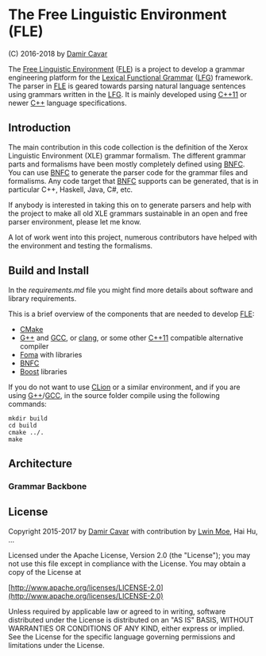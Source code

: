 # The Free Linguistic Environment (FLE)


(C) 2016-2018 by [Damir Cavar]



The [Free Linguistic Environment] ([FLE]) is a project to develop a grammar engineering platform for the 
[Lexical Functional Grammar] ([LFG]) framework. The parser in [FLE] is geared towards parsing natural
language sentences using grammars written in the [LFG]. It is mainly developed using [C++11] or newer [C++]
language specifications.


## Introduction

The main contribution in this code collection is the definition of the Xerox Linguistic Environment (XLE) grammar formalism. The different grammar parts and formalisms have been mostly completely defined using [BNFC]. You can use [BNFC] to generate the parser code for the grammar files and formalisms. Any code target that [BNFC] supports can be generated, that is in particular C++, Haskell, Java, C#, etc.

If anybody is interested in taking this on to generate parsers and help with the project to make all old XLE grammars
sustainable in an open and free parser environment, please let me know.

A lot of work went into this project, numerous contributors have helped with the environment and testing the formalisms.


## Build and Install

In the *requirements.md* file you might find more details about software and library requirements.

This is a brief overview of the components that are needed to develop [FLE]:

* [CMake]
* [G++] and [GCC], or [clang], or some other [C++11] compatible alternative compiler
* [Foma] with libraries
* [BNFC]
* [Boost] libraries


If you do not want to use [CLion] or a similar environment, and if you are using [G++]/[GCC], in the
source folder compile using the following commands:

	mkdir build
	cd build
	cmake ../.
	make




## Architecture



### Grammar Backbone



## License

Copyright 2015-2017 by [Damir Cavar] with contribution by [Lwin Moe], Hai Hu, ...

Licensed under the Apache License, Version 2.0 (the "License");
you may not use this file except in compliance with the License.
You may obtain a copy of the License at

[http://www.apache.org/licenses/LICENSE-2.0](http://www.apache.org/licenses/LICENSE-2.0)

Unless required by applicable law or agreed to in writing, software
distributed under the License is distributed on an "AS IS" BASIS,
WITHOUT WARRANTIES OR CONDITIONS OF ANY KIND, either express or implied.
See the License for the specific language governing permissions and
limitations under the License.




[CMake]: https://cmake.org/ "CMake, the cross-platform, open-source build system"
[G++]: https://gcc.gnu.org/ "g++ is part of the GNU Compiler Collection"
[GCC]: https://gcc.gnu.org/ "g++ is part of the GNU Compiler Collection"
[clang]: http://clang.llvm.org/ "clang: C language family frontend for LLVM"
[Damir Cavar]: http://linguistlist.org/people/damir_cavar.html "Damir Cavar"
[Lwin Moe]: http://linguistlist.org/people/lwin.html "Lwin Moe"
[Foma]: https://code.google.com/p/foma/ "Foma Finite-State Compiler and C Library"
[Boost]: http://www.boost.org/ "Boost C++ Libraries"
[Free Linguistic Environment]: http://gorilla.linguistlist.org/fle/ "Free Linguistic Engivornment (FLE)"
[FLE]: http://gorilla.linguistlist.org/fle/ "Free Linguistic Engivornment (FLE)"
[LFG]: https://en.wikipedia.org/wiki/Lexical_functional_grammar "Lexical Functional Grammar (LFG)"
[Lexical Functional Grammar]: https://en.wikipedia.org/wiki/Lexical_functional_grammar "Lexical Functional Grammar (LFG)"
[C++11]: https://en.wikipedia.org/wiki/C%2B%2B11 "C++11 Wiki"
[C++]: https://en.wikipedia.org/wiki/C%2B%2B "C++ Wiki"
[BNFC]: http://bnfc.digitalgrammars.com/ "BNF Converter"
[CLion]: https://www.jetbrains.com/clion/ "CLion by JetBrains"

